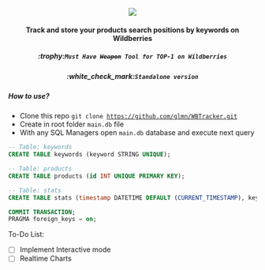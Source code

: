 <p align="center">
  <img img src="https://user-images.githubusercontent.com/1326151/163515423-5dc79c03-aa3f-42a8-946b-6f53911c7b61.png">
</p>
<h4 align="center">Track and store your products search positions by keywords on Wildberries</h4>
<h5 align="center">:trophy:<code>Must Have <s>Weapon</s> Tool for TOP-1 on Wildberries</code></h5>
<h5 align="center">:white_check_mark:<code>Standalone version</code></h5>


##### How to use?
- Clone this repo <code>git clone https://github.com/glmn/WBTracker.git</code>
- Create in root folder <code>main.db</code> file
- With any SQL Managers open <code>main.db</code> database and execute next query 
```SQL
-- Table: keywords
CREATE TABLE keywords (keyword STRING UNIQUE);

-- Table: products
CREATE TABLE products (id INT UNIQUE PRIMARY KEY);

-- Table: stats
CREATE TABLE stats (timestamp DATETIME DEFAULT (CURRENT_TIMESTAMP), keyword STRING, product INT, position INT, total_products INT);

COMMIT TRANSACTION;
PRAGMA foreign_keys = on;

```



To-Do List:
- [ ] Implement Interactive mode
- [ ] Realtime Charts
